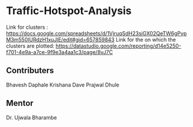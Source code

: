 # Traffic-Hotspot-Analysis
Link for clusters : https://docs.google.com/spreadsheets/d/1VjruqSdH23siGX02QeTW6gPvpM3m550IURdzH1xuJlE/edit#gid=657859843
Link for the on which the clusters are plotted: https://datastudio.google.com/reporting/d14e5250-f701-4e9a-a7ce-9f9e3a4aa1c3/page/8vJ7C

## Contributers
Bhavesh Daphale
Krishana Dave
Prajwal Dhule

## Mentor
Dr. Ujwala Bharambe
